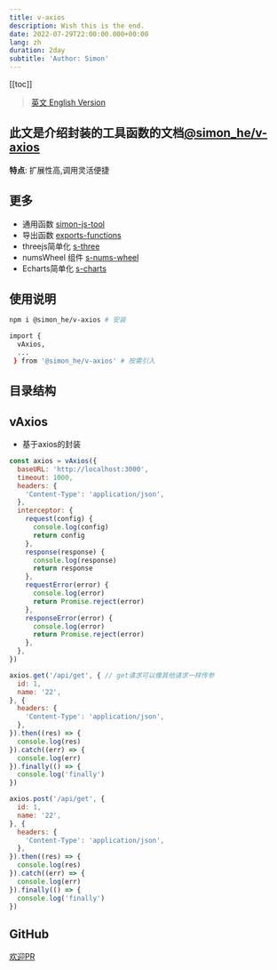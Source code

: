 ```yaml
---
title: v-axios
description: Wish this is the end.
date: 2022-07-29T22:00:00.000+00:00
lang: zh
duration: 2day
subtitle: 'Author: Simon'
---
```


<script setup lang="ts">
const directoryList = {
  "vAxios":"axios封装函数",
}
</script>

[[toc]]

> [英文 English Version](/posts/vAxios)

## 此文是介绍封装的工具函数的文档[@simon_he/v-axios](https://www.npmjs.com/package/@simon_he/s-charts)

<div flex="~" items-center><strong>特点</strong>: 扩展性高,调用灵活便捷 <span i-fluent:flash-28-filled bg-amber  /></div>

## 更多
- 通用函数 [simon-js-tool](/posts/ToolsFunction-zh)
- 导出函数 [exports-functions](/posts/exportsfunction-zh)
- threejs简单化 [s-three](/posts/threejs-zh)
- numsWheel 组件 [s-nums-wheel](/posts/numsWheel)
- Echarts简单化 [s-charts](/posts/charts-zh)

## 使用说明
```bash
npm i @simon_he/v-axios # 安装

import { 
  vAxios,
  ...
 } from '@simon_he/v-axios' # 按需引入

```

## 目录结构
<Directory type="zh" :lists="directoryList"></Directory>


## vAxios
- 基于axios的封装
```js
const axios = vAxios({
  baseURL: 'http://localhost:3000',
  timeout: 1000,
  headers: {
    'Content-Type': 'application/json',
  },
  interceptor: {
    request(config) {
      console.log(config)
      return config
    },
    response(response) {
      console.log(response)
      return response
    },
    requestError(error) {
      console.log(error)
      return Promise.reject(error)
    },
    responseError(error) {
      console.log(error)
      return Promise.reject(error)
    },
  },
})

axios.get('/api/get', { // get请求可以像其他请求一样传参
  id: 1,
  name: '22',
}, {
  headers: {
    'Content-Type': 'application/json',
  },
}).then((res) => {
  console.log(res)
}).catch((err) => {
  console.log(err)
}).finally(() => {
  console.log('finally')
})

axios.post('/api/get', {
  id: 1,
  name: '22',
}, {
  headers: {
    'Content-Type': 'application/json',
  },
}).then((res) => {
  console.log(res)
}).catch((err) => {
  console.log(err)
}).finally(() => {
  console.log('finally')
})
```

## GitHub
[欢迎PR](https://github.com/Simon-He95/vAxios)
